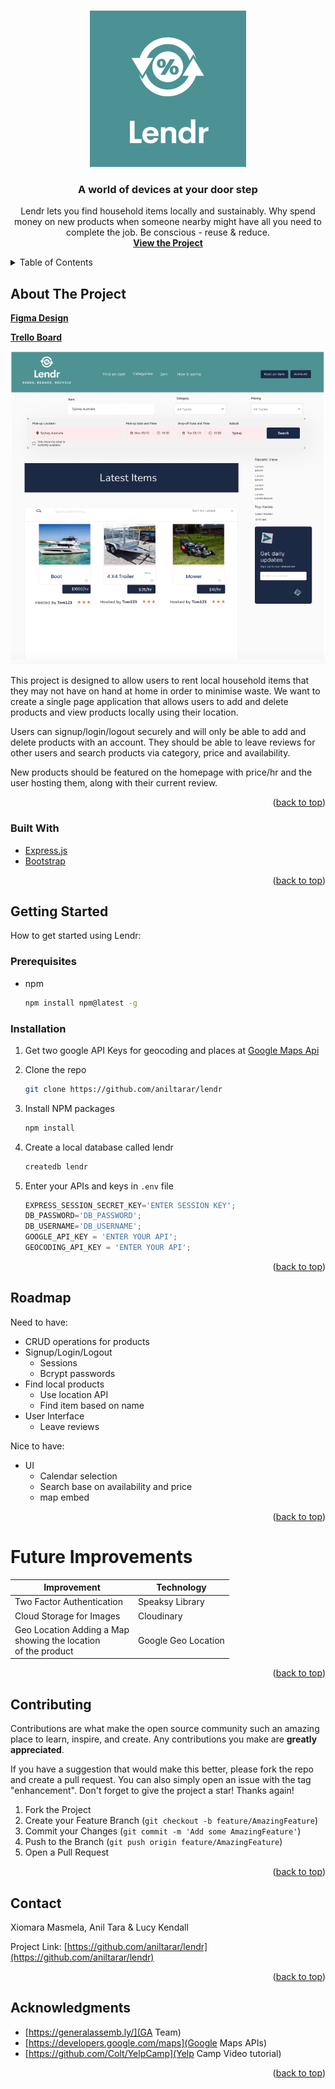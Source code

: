 <div id="top"></div>
<br />
<div align="center">

![Logo](client/src/images/Logov2.png)

<h3 align="center">A world of devices at your door step</h3>

  <p align="center">
    Lendr lets you find household items locally and sustainably. Why spend money on new products when someone nearby might have all you need to complete the job. Be conscious - reuse & reduce.
    <br />
    <a href="https://github.com/aniltarar/lendr"><strong>View the Project</strong></a>
  </p>
</div>

<details>
  <summary>Table of Contents</summary>
  <ol>
    <li>
      <a href="#about-the-project">About The Project</a>
      <ul>
        <li><a href="#built-with">Built With</a></li>
      </ul>
    </li>
    <li>
      <a href="#getting-started">Getting Started</a>
      <ul>
        <li><a href="#prerequisites">Prerequisites</a></li>
        <li><a href="#installation">Installation</a></li>
      </ul>
    </li>
    <li><a href="#usage">Usage</a></li>
    <li><a href="#roadmap">Roadmap</a></li>
    <li><a href="#contributing">Contributing</a></li>
    <li><a href="#license">License</a></li>
    <li><a href="#contact">Contact</a></li>
    <li><a href="#acknowledgments">Acknowledgments</a></li>
  </ol>
</details>



<!-- ABOUT THE PROJECT -->
## About The Project

<a href="https://www.figma.com/file/Fe3t1ERs92GeCxssqmEZF1/Lendr?node-id=6%3A482"><strong>Figma Design</strong></a>

<a href="https://trello.com/b/axePQPg6/lendr"><strong>Trello Board</strong></a>

![Figma Screenshot](client/src/images/Homepage_Lendr.png)

This project is designed to allow users to rent local household items that they may not have on hand at home in order to minimise waste. We want to create a single page application that allows users to add and delete products and view products locally using their location.

Users can signup/login/logout securely and will only be able to add and delete products with an account. They should be able to leave reviews for other users and search products via category, price and availability.

New products should be featured on the homepage with price/hr and the user hosting them, along with their current review.

<p align="right">(<a href="#top">back to top</a>)</p>


### Built With

* [Express.js](https://expressjs.com/)
* [Bootstrap](https://getbootstrap.com)

<p align="right">(<a href="#top">back to top</a>)</p>


<!-- GETTING STARTED -->
## Getting Started

How to get started using Lendr:

### Prerequisites

* npm
  ```sh
  npm install npm@latest -g
  ```

### Installation

1. Get two google API Keys for geocoding and places at [Google Maps Api](https://developers.google.com/maps/documentation/javascript/get-api-key)
2. Clone the repo
   ```sh
   git clone https://github.com/aniltarar/lendr
   ```
3. Install NPM packages
   ```sh
   npm install
   ```

4. Create a local database called lendr
   ```sh
   createdb lendr
   ```

5. Enter your APIs and keys in `.env` file
   ```js
   EXPRESS_SESSION_SECRET_KEY='ENTER SESSION KEY';
   DB_PASSWORD='DB_PASSWORD';
   DB_USERNAME='DB_USERNAME';
   GOOGLE_API_KEY = 'ENTER YOUR API';
   GEOCODING_API_KEY = 'ENTER YOUR API';
   ```

<p align="right">(<a href="#top">back to top</a>)</p>

<!-- ROADMAP -->
## Roadmap

Need to have:

- CRUD operations for products
- Signup/Login/Logout
    - Sessions
    - Bcrypt passwords   
- Find local products
    - Use location API
    - Find item based on name
- User Interface
    - Leave reviews

Nice to have:

- UI
    - Calendar selection
    - Search base on availability and price
    - map embed

<p align="right">(<a href="#top">back to top</a>)</p>

# Future Improvements

Improvement | Technology
------------- | -------------
Two Factor Authentication  | Speaksy Library 
Cloud Storage for Images  | Cloudinary
Geo Location Adding a Map   <br> showing the location <br>of the product | Google Geo Location


<p align="right">(<a href="#top">back to top</a>)</p>


<!-- CONTRIBUTING -->
## Contributing

Contributions are what make the open source community such an amazing place to learn, inspire, and create. Any contributions you make are **greatly appreciated**.

If you have a suggestion that would make this better, please fork the repo and create a pull request. You can also simply open an issue with the tag "enhancement".
Don't forget to give the project a star! Thanks again!

1. Fork the Project
2. Create your Feature Branch (`git checkout -b feature/AmazingFeature`)
3. Commit your Changes (`git commit -m 'Add some AmazingFeature'`)
4. Push to the Branch (`git push origin feature/AmazingFeature`)
5. Open a Pull Request

<p align="right">(<a href="#top">back to top</a>)</p>

<!-- CONTACT -->
## Contact

Xiomara Masmela, Anil Tara & Lucy Kendall

Project Link: [https://github.com/aniltarar/lendr](https://github.com/aniltarar/lendr)

<p align="right">(<a href="#top">back to top</a>)</p>



<!-- ACKNOWLEDGMENTS -->
## Acknowledgments

* [https://generalassemb.ly/](GA Team)
* [https://developers.google.com/maps](Google Maps APIs)
* [https://github.com/Colt/YelpCamp](Yelp Camp Video tutorial)

<p align="right">(<a href="#top">back to top</a>)</p>
